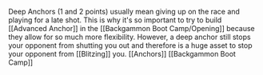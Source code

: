 Deep Anchors (1 and 2 points) usually mean giving up on the race and playing for a late shot. This is why it's so important to try to build [[Advanced Anchor]] in the [[Backgammon Boot Camp/Opening]] because they allow for so much more flexibility.
However, a deep anchor still stops your opponent from shutting you out and therefore is a huge asset to stop your opponent from [[Blitzing]] you.
[[Anchors]]
[[Backgammon Boot Camp]]
